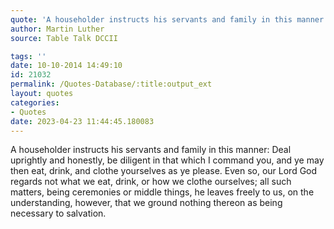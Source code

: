 ```yaml
---
quote: 'A householder instructs his servants and family in this manner: Deal uprightly and honestly, be diligent in that which I command you, and ye may then eat, drink, and clothe yourselves as ye please.'
author: Martin Luther
source: Table Talk DCCII

tags: ''
date: 10-10-2014 14:49:10
id: 21032
permalink: /Quotes-Database/:title:output_ext
layout: quotes
categories:
- Quotes
date: 2023-04-23 11:44:45.180083
---
```

A householder instructs his servants and family in this manner: Deal uprightly and honestly, be diligent in that which I command you, and ye may then eat, drink, and clothe yourselves as ye please. Even so, our Lord God regards not what we eat, drink, or how we clothe ourselves; all such matters, being ceremonies or middle things, he leaves freely to us, on the understanding, however, that we ground nothing thereon as being necessary to salvation.
